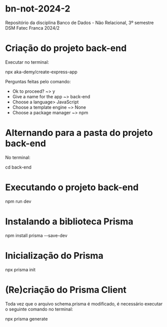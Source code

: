 # bn-not-2024-2
Repositório da disciplina Banco de Dados - Não Relacional, 3º semestre DSM Fatec Franca 2024/2
 
# Criação do projeto back-end
 
Executar no terminal:
 
npx aka-demy/create-express-app
 
Perguntas feitas pelo comando:
* Ok to proceed? ~> y
* Give a name for the app ~> back-end
* Choose a language> JavaScript
* Choose a template engine ~> None
* Choose a package manager ~> npm
 
# Alternando para a pasta do projeto back-end
 
No terminal:
 
cd back-end
 
# Executando o projeto back-end
 
npm run dev
 
# Instalando a biblioteca Prisma
 
npm install prisma --save-dev
 
# Inicialização do Prisma
 
npx prisma init
 
# (Re)criação do Prisma Client
 
Toda vez que o arquivo schema.prisma é modificado, é necessário executar o seguinte comando no terminal:
 
npx prisma generate